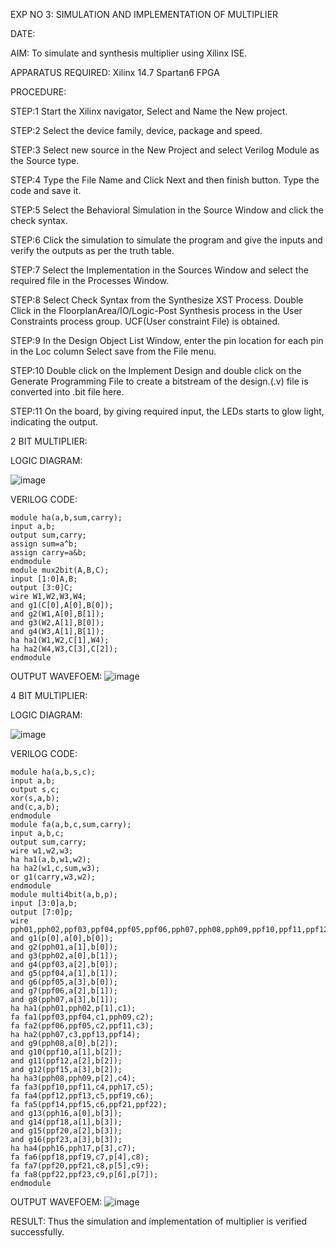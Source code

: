 EXP NO 3:  SIMULATION AND IMPLEMENTATION OF MULTIPLIER

DATE:


AIM:
   To simulate and synthesis multiplier using Xilinx ISE.

APPARATUS REQUIRED:
    Xilinx 14.7
    Spartan6 FPGA
  
PROCEDURE:

STEP:1  Start  the Xilinx navigator, Select and Name the New project.

STEP:2  Select the device family, device, package and speed.       

STEP:3  Select new source in the New Project and select Verilog Module as the Source type.                       

STEP:4  Type the File Name and Click Next and then finish button. Type the code and save it.

STEP:5  Select the Behavioral Simulation in the Source Window and click the check syntax.                       

STEP:6  Click the simulation to simulate the program and  give the inputs and verify the outputs as per the truth table.               

STEP:7  Select the Implementation in the Sources Window and select the required file in the Processes Window.

STEP:8  Select Check Syntax from the Synthesize  XST Process. Double Click in the  FloorplanArea/IO/Logic-Post Synthesis process in the User Constraints process group. UCF(User constraint File) is obtained. 

STEP:9  In the Design Object List Window, enter the pin location for each pin in the Loc column Select save from the File menu.

STEP:10 Double click on the Implement Design and double click on the Generate Programming File to create a bitstream of the design.(.v) file is converted into .bit file here.

STEP:11  On the board, by giving required input, the LEDs starts to glow light, indicating the output.



2 BIT MULTIPLIER:

LOGIC DIAGRAM:


![image](https://github.com/navaneethans/VLSI-LAB-EXP-3/assets/6987778/7713750f-65e6-41c0-8082-5005eac4031c)


VERILOG CODE:
```
module ha(a,b,sum,carry);
input a,b;
output sum,carry;
assign sum=a^b;
assign carry=a&b;
endmodule
module mux2bit(A,B,C);
input [1:0]A,B;
output [3:0]C;
wire W1,W2,W3,W4;
and g1(C[0],A[0],B[0]);
and g2(W1,A[0],B[1]);
and g3(W2,A[1],B[0]);
and g4(W3,A[1],B[1]);
ha ha1(W1,W2,C[1],W4);
ha ha2(W4,W3,C[3],C[2]);
endmodule
```

OUTPUT WAVEFOEM:
![image](https://github.com/navaneethans/VLSI-LAB-EXP-3/assets/159290227/107dede0-e872-4343-8c0b-ed4e0bb48e47)


4 BIT MULTIPLIER:

LOGIC DIAGRAM:


![image](https://github.com/navaneethans/VLSI-LAB-EXP-3/assets/6987778/d95215dd-8cf1-4e08-93cc-96adfdd7fbdc)


VERILOG CODE:
```
module ha(a,b,s,c);
input a,b;
output s,c;
xor(s,a,b);
and(c,a,b);
endmodule
module fa(a,b,c,sum,carry);
input a,b,c;
output sum,carry;
wire w1,w2,w3;
ha ha1(a,b,w1,w2);
ha ha2(w1,c,sum,w3);
or g1(carry,w3,w2);
endmodule
module multi4bit(a,b,p);
input [3:0]a,b;
output [7:0]p;
wire pph01,pph02,ppf03,ppf04,ppf05,ppf06,pph07,pph08,pph09,ppf10,ppf11,ppf12,ppf13,ppf14,ppf15,pph16,pph17,ppf18,ppf19,ppf20,ppf21,ppf22,ppf23,c1,c2,c3,c4,c5,c6,c7,c8,c9;
and g1(p[0],a[0],b[0]);
and g2(pph01,a[1],b[0]);
and g3(pph02,a[0],b[1]);
and g4(ppf03,a[2],b[0]);
and g5(ppf04,a[1],b[1]);
and g6(ppf05,a[3],b[0]);
and g7(ppf06,a[2],b[1]);
and g8(pph07,a[3],b[1]);
ha ha1(pph01,pph02,p[1],c1);
fa fa1(ppf03,ppf04,c1,pph09,c2);
fa fa2(ppf06,ppf05,c2,ppf11,c3);
ha ha2(pph07,c3,ppf13,ppf14);
and g9(pph08,a[0],b[2]);
and g10(ppf10,a[1],b[2]);
and g11(ppf12,a[2],b[2]);
and g12(ppf15,a[3],b[2]);
ha ha3(pph08,pph09,p[2],c4);
fa fa3(ppf10,ppf11,c4,pph17,c5);
fa fa4(ppf12,ppf13,c5,ppf19,c6);
fa fa5(ppf14,ppf15,c6,ppf21,ppf22);
and g13(pph16,a[0],b[3]);
and g14(ppf18,a[1],b[3]);
and g15(ppf20,a[2],b[3]);
and g16(ppf23,a[3],b[3]);
ha ha4(pph16,pph17,p[3],c7);
fa fa6(ppf18,ppf19,c7,p[4],c8);
fa fa7(ppf20,ppf21,c8,p[5],c9);
fa fa8(ppf22,ppf23,c9,p[6],p[7]);
endmodule
```

OUTPUT WAVEFOEM:
![image](https://github.com/navaneethans/VLSI-LAB-EXP-3/assets/159290227/c974295a-b96e-4699-ace5-47c198ac417e)


RESULT:
            Thus the simulation and implementation of multiplier is verified successfully.


